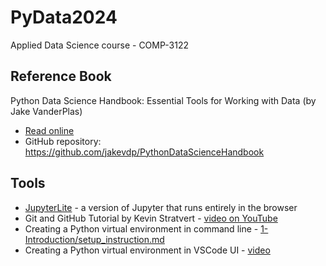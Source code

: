 # PyData2024
Applied Data Science course - COMP-3122

## Reference Book
Python Data Science Handbook: Essential Tools for Working with Data (by Jake VanderPlas)  
- [Read online](https://jakevdp.github.io/PythonDataScienceHandbook/)
- GitHub repository: https://github.com/jakevdp/PythonDataScienceHandbook

## Tools
 - [JupyterLite](https://jupyterlite.github.io/demo/lab/index.html) - a version of Jupyter that runs entirely in the browser
 - Git and GitHub Tutorial by Kevin Stratvert - [video on YouTube](https://www.youtube.com/watch?v=tRZGeaHPoaw)
 - Creating a Python virtual environment in command line - [1-Introduction/setup_instruction.md](1-Introduction/setup_instruction.md)
 - Creating a Python virtual environment in VSCode UI - [video](https://drive.google.com/file/d/1la5G4q_cjCHWU4myUb5CH_rpaXdbKCG7/view?usp=drive_link)
